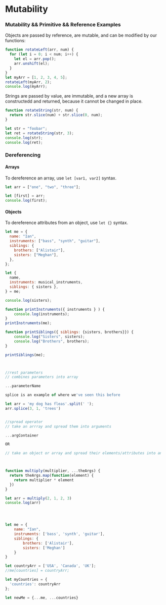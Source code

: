 # Mutability

###

### Mutability && Primitive && Reference Examples

Objects are passed by reference, are mutable, and can be modified by our functions:

```javascript
function rotateLeft(arr, num) {
  for (let i = 0; i < num; i++) {
    let el = arr.pop();
    arr.unshift(el);
  }
}
let myArr = [1, 2, 3, 4, 5];
rotateLeft(myArr, 2);
console.log(myArr);
```

Strings are passed by value, are immutable, and a new array is constructedd and returned, because it cannot be changed in place.

```javascript
function rotateString(str, num) {
  return str.slice(num) + str.slice(0, num);
}

let str = "foobar";
let ret = rotateString(str, 3);
console.log(str);
console.log(ret);
```

### Dereferencing

#### Arrays

To dereference an array, use `let [var1, var2]` syntax.

```javascript
let arr = ["one", "two", "three"];

let [first] = arr;
console.log(first);
```

#### Objects

To dereference attributes from an object, use `let {}` syntax.

```javascript
let me = {
  name: "Ian",
  instruments: ["bass", "synth", "guitar"],
  siblings: {
    brothers: ["Alistair"],
    sisters: ["Meghan"],
  },
};

let {
  name,
  instruments: musical_instruments,
  siblings: { sisters },
} = me;

console.log(sisters);
```

```javascript
function printInstruments({ instruments } ) {
    console.log(instruments);
}
printInstruments(me);

function printSiblings({ siblings: {sisters, brothers}}) {
    console.log("Sisters", sisters);
    console.log("Brothers", brothers);
}

printSiblings(me);



//rest parameters
// combines parameters into array

...parameterName

splice is an example of where we've seen this before

let arr = 'my dog has fleas'.split(' ');
arr.splice(3, 1, 'trees')


//spread operator
// take an arrray and spread them into arguments

...argContainer

OR

// take an object or array and spread their elements/attributes into another object or array



function multiply(multiplier, ...theArgs) {
  return theArgs.map(function(element) {
    return multiplier * element
  })
}

let arr = multiply(2, 1, 2, 3)
console.log(arr)




let me = {
    name: "Ian",
    instruments: ['bass', 'synth', 'guitar'],
    siblings: {
        brothers: ['Alistair'],
        sisters: ['Meghan']
    }
}

let countryArr = ['USA', 'Canada', 'UK'];
//me[countries] = countryArr;

let myCountries = {
  'countries': countryArr
};

let newMe = {...me, ...countries}
```
